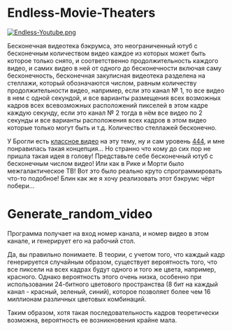 # Endless-Movie-Theaters
[![Endless-Youtube.png](https://i.postimg.cc/DycFHyCX/Endless-Youtube.png)](https://postimg.cc/3dWPD7Q8)

Бесконечная видеотека бэкрумса, это неограниченный ютуб с бесконечным количеством видео каждое из которых может быть которое только снято, и соответственно продолжительность каждого видео, и самих видео в ней от одного до бесконечности включая саму бесконечность, бесконечная закулисная видеотека разделена на стеллажи, который обозначаются числом, равным количеству продолжительности видео, например, если это канал № 1, то все видео в нем с одной секундой, и все варианты размещения всех возможных кадров всех всевозможных расположений пикселей в этом кадре каждую секунду, если это канал № 2 тогда в нём все видео по 2 секунды и все варианты расположения всех кадров в этом видео которые только могут быть и т.д. Количество стеллажей бесконечно. 

У Брогли есть [классное видео](https://www.youtube.com/watch?v=yE0Am1TeXRk) на эту тему, ну и сам уровень [444](https://web.archive.org/web/20221002174838/https://backrooms.fandom.com/wiki/Level_444), и мне понравилась такая концепция... Но странно что кому до сих пор не пришла такая идея в голову! Представьте себе бесконечный ютуб с бесконечным числом видео! Или как в Рике и Морти было межгалактическое ТВ! Вот это было реально круто спрограммировать что-то подобное! Блин как же я хочу реализовать этот бэкрумс чёрт побери...

# Generate_random_video

Программа получает на вход номер канала, и номер видео в этом канале, и генерирует его на рабочий стол.

Да, вы правильно понимаете. В теории, с учетом того, что каждый кадр генерируется случайным образом, существует вероятность того, что все пиксели на всех кадрах будут одного и того же цвета, например, красного. Однако вероятность этого очень низка, особенно при использовании 24-битного цветового пространства (8 бит на каждый канал - красный, зеленый, синий), которое позволяет более чем 16 миллионам различных цветовых комбинаций.

Таким образом, хотя такая последовательность кадров теоретически возможна, вероятность ее возникновения крайне мала.
